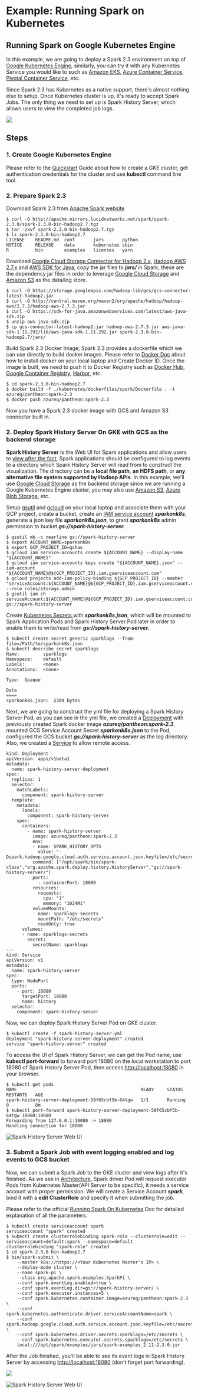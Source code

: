# Example: Running Spark on Kubernetes

## Running Spark on Google Kubernetes Engine

In this example, we are going to deploy a Spark 2.3 environment on top of [Google Kubernetes Engine](https://cloud.google.com/kubernetes-engine/), similarly, you can try it with any Kubernetes Service you would like to such as [Amazon EKS](https://aws.amazon.com/eks/), [Azure Container Service](https://azure.microsoft.com/en-us/services/container-service/), [Pivotal Container Service](https://pivotal.io/platform/pivotal-container-service), etc.

Since Spark 2.3 has Kubernetes as a native support, there's almost nothing else to setup. Once Kubernetes cluster is up, it's ready to accept Spark Jobs. The only thing we need to set up is Spark History Server, which allows users to view the completed job logs.

![](../.gitbook/assets/screen-shot-2018-03-17-at-10.25.31-am.png)

## Steps

### 1. Create Google Kubernetes Engine

Please refer to the [Quickstart](https://cloud.google.com/kubernetes-engine/docs/quickstart) Guide about how to create a GKE cluster, get authentication credentials for the cluster and use **kubectl** command line tool.

### 2. Prepare Spark 2.3

Download Spark 2.3 from [Apache Spark website](https://spark.apache.org/downloads.html)

```text
$ curl -O http://apache.mirrors.lucidnetworks.net/spark/spark-2.3.0/spark-2.3.0-bin-hadoop2.7.tgz
$ tar -zxvf spark-2.3.0-bin-hadoop2.7.tgz
$ ls spark-2.3.0-bin-hadoop2.7
LICENSE    README.md  conf       jars       python
NOTICE     RELEASE    data       kubernetes sbin
R          bin        examples   licenses   yarn
```

Download [Google Cloud Storage Connector for Hadoop 2.x](https://cloud.google.com/dataproc/docs/concepts/connectors/cloud-storage), [Hadoop AWS 2.7.x](https://mvnrepository.com/artifact/org.apache.hadoop/hadoop-aws/2.7.3) and [AWS SDK for Java](https://aws.amazon.com/sdk-for-java/), copy the jar files to _**jars/**_ in Spark, these are the dependency jar files in order to leverage [Google Cloud Storage](https://cloud.google.com/storage/) and [Amazon S3](https://aws.amazon.com/s3/) as the data/log store.

```text
$ curl -O https://storage.googleapis.com/hadoop-lib/gcs/gcs-connector-latest-hadoop2.jar
$ curl -O http://central.maven.org/maven2/org/apache/hadoop/hadoop-aws/2.7.3/hadoop-aws-2.7.3.jar
$ curl -O https://sdk-for-java.amazonwebservices.com/latest/aws-java-sdk.zip
$ unzip aws-java-sdk.zip
$ cp gcs-connector-latest-hadoop2.jar hadoop-aws-2.7.3.jar aws-java-sdk-1.11.292/lib/aws-java-sdk-1.11.292.jar spark-2.3.0-bin-hadoop2.7/jars/
```

Build Spark 2.3 Docker Image, Spark 2.3 provides a dockerfile which we can use directly to build docker images. Please refer to [Docker Doc](https://docs.docker.com/) about how to install docker on your local laptop and Create Docker ID. Once the image is built, we need to push it to Docker Registry such as [Docker Hub](https://hub.docker.com/), [Google Container Registry](https://cloud.google.com/container-registry/), [Harbor](https://github.com/vmware/harbor), etc.

```text
$ cd spark-2.3.0-bin-hadoop2.7
$ docker build -f ./kubernetes/dockerfiles/spark/Dockerfile . -t azureq/pantheon:spark-2.3
$ docker push azureq/pantheon:spark-2.3
```

Now you have a Spark 2.3 docker image with GCS and Amazon S3 connector built in.

### 2. Deploy Spark History Server On GKE with GCS as the backend storage

**Spark History Server** is the Web UI for Spark applications and allow users to [view after the fact](https://spark.apache.org/docs/latest/monitoring.html#viewing-after-the-fact), Spark applications should be configured to log events to a directory which Spark History Server will read from to construct the visualization. The directory can be a **local file path**, **an HDFS path**, or **any alternative file system supported by Hadoop APIs**. In this example, we'll use [Google Cloud Storage](https://cloud.google.com/storage/) as the backend storage since we are running a Google Kubernetes Engine cluster, you may also use [Amazon S3](https://aws.amazon.com/s3/), [Azure Blob Storage](https://azure.microsoft.com/en-us/services/storage/blobs/), etc.

Setup [gsutil](https://cloud.google.com/storage/docs/gsutil) and [gcloud](https://cloud.google.com/sdk/) on your local laptop and associate them with your GCP project, create a bucket, create an [IAM service account](https://cloud.google.com/iam/docs/service-accounts) _**sparkonk8s**_, generate a json key file _**sparkonk8s.json**_, to grant _**sparkonk8s**_ admin permission to bucket _**gs://spark-history-server.**_

```text
$ gsutil mb -c nearline gs://spark-history-server
$ export ACCOUNT_NAME=sparkonk8s
$ export GCP_PROJECT_ID=qshao
$ gcloud iam service-accounts create ${ACCOUNT_NAME} --display-name "${ACCOUNT_NAME}"
$ gcloud iam service-accounts keys create "${ACCOUNT_NAME}.json" --iam-account "${ACCOUNT_NAME}@${GCP_PROJECT_ID}.iam.gserviceaccount.com"
$ gcloud projects add-iam-policy-binding ${GCP_PROJECT_ID} --member "serviceAccount:${ACCOUNT_NAME}@${GCP_PROJECT_ID}.iam.gserviceaccount.com" --role roles/storage.admin
$ gsutil iam ch serviceAccount:${ACCOUNT_NAME}@${GCP_PROJECT_ID}.iam.gserviceaccount.com:objectAdmin gs://spark-history-server
```

Create [Kubernetes Secrets ](https://kubernetes.io/docs/concepts/configuration/secret/)with _**sparkonk8s.json**_, which will be mounted to Spark Application Pods and Spark History Server Pod later in order to enable them to write/read from _**gs://spark-history-server.**_

```text
$ kubectl create secret generic sparklogs --from-file=/Path/to/sparkonk8s.json
$ kubectl describe secret sparklogs
Name:         sparklogs
Namespace:    default
Labels:       <none>
Annotations:  <none>

Type:  Opaque

Data
====
sparkonk8s.json:  2309 bytes
```

Next, we are going to construct the yml file for deploying a Spark History Server Pod, as you can see in the yml file, we created a [Deployment](https://kubernetes.io/docs/concepts/workloads/controllers/deployment/) with previously created Spark docker image _**azureq/pantheon:spark-2.3**_, mounted GCS Service Account Secret _**sparkonk8s.json**_ to the Pod, configured the GCS bucket _**gs://spark-history-server**_ as the log directory. Also, we created a [Service](https://kubernetes.io/docs/concepts/services-networking/service/) to allow remote access.

```text
kind: Deployment
apiVersion: apps/v1beta1
metadata:
  name: spark-history-server-deployment
spec:
  replicas: 1
  selector:
    matchLabels:
      component: spark-history-server
  template:
    metadata:
      labels:
        component: spark-history-server
    spec:
      containers:
        - name: spark-history-server
          image: azureq/pantheon:spark-2.3
          env:
          - name: SPARK_HISTORY_OPTS
            value: "-Dspark.hadoop.google.cloud.auth.service.account.json.keyfile=/etc/secrets/sparkonk8s.json"
          command: ["/opt/spark/bin/spark-class","org.apache.spark.deploy.history.HistoryServer","gs://spark-history-server/"]
          ports:
            - containerPort: 18080
          resources:
            requests:
              cpu: "1"
              memory: "1024Mi"
          volumeMounts:
          - name: sparklogs-secrets
            mountPath: "/etc/secrets"
            readOnly: true
      volumes:
      - name: sparklogs-secrets
        secret:
          secretName: sparklogs
---
kind: Service
apiVersion: v1
metadata:
  name: spark-history-server
spec:
  type: NodePort
  ports:
    - port: 18080
      targetPort: 18080
      name: history
  selector:
    component: spark-history-server
```

Now, we can deploy Spark History Server Pod on GKE cluster.

```text
$ kubectl create -f spark-history-server.yml
deployment "spark-history-server-deployment" created
service "spark-history-server" created
```

To access the UI of Spark History Server, we can get the Pod name, use **kubectl port-forward** to forward port 18080 on the local workstation to port 18080 of Spark History Server Pod, then access [http://localhost:18080](http://localhost:18080) in your browser.

```text
$ kubectl get pods
NAME                                               READY     STATUS    RESTARTS   AGE
spark-history-server-deployment-59f65cbf5b-64tgw   1/1       Running   0          8m
$ kubectl port-forward spark-history-server-deployment-59f65cbf5b-64tgw 18080:18080
Forwarding from 127.0.0.1:18080 -> 18080
Handling connection for 18080
```

![Spark History Server Web UI](../.gitbook/assets/screen-shot-2018-03-11-at-3.03.42-am.png)

### 3. Submit a Spark Job with event logging enabled and log events to GCS bucket

Now, we can submit a Spark Job to the GKE cluster and view logs after it's finished. As we see in [Architecture](/chapter1/architecture.md), Spark driver Pod will request executor Pods from Kubernetes Master\(API Server to be specific\), it needs a service account with proper permission. We will create a Service Account _**spark**_, bind it with a **edit ClusterRole** and specify it when submitting the job.

Please refer to the official [Running Spark On Kubernetes](https://spark.apache.org/docs/latest/running-on-kubernetes.html) Doc for detailed explanation of all the parameters.

```text
$ kubectl create serviceaccount spark
serviceaccount "spark" created
$ kubectl create clusterrolebinding spark-role --clusterrole=edit --serviceaccount=default:spark --namespace=default
clusterrolebinding "spark-role" created
$ cd spark-2.3.0-bin-hadoop2.7
$ bin/spark-submit \
    --master k8s://https://<Your Kubernetes Master's IP> \
    --deploy-mode cluster \
    --name spark-pi \
    --class org.apache.spark.examples.SparkPi \
    --conf spark.eventLog.enabled=true \
    --conf spark.eventLog.dir=gs://spark-history-server/ \
    --conf spark.executor.instances=5 \
    --conf spark.kubernetes.container.image=azureq/pantheon:spark-2.3 \
    --conf spark.kubernetes.authenticate.driver.serviceAccountName=spark \
    --conf spark.hadoop.google.cloud.auth.service.account.json.keyfile=/etc/secrets/sparkonk8s.json \
    --conf spark.kubernetes.driver.secrets.sparklogs=/etc/secrets \
    --conf spark.kubernetes.executor.secrets.sparklogs=/etc/secrets \
    local:///opt/spark/examples/jars/spark-examples_2.11-2.3.0.jar
```

After the Job finished, you'll be able to see its event logs in Spark History Server by accessing [http://localhost:18080](http://localhost:18080) \(don't forget port forwarding\).

![](../.gitbook/assets/screen-shot-2018-03-11-at-3.33.11-am.png)

![Spark History Server Web UI](../.gitbook/assets/screen-shot-2018-03-11-at-3.33.42-am.png)


